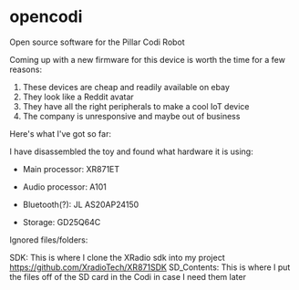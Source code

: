 # opencodi
Open source software for the Pillar Codi Robot

Coming up with a new firmware for this device is worth the time for a few reasons:

  1. These devices are cheap and readily available on ebay
  2. They look like a Reddit avatar
  3. They have all the right peripherals to make a cool IoT device
  4. The company is unresponsive and maybe out of business

Here's what I've got so far:

I have disassembled the toy and found what hardware it is using:

  * Main processor: XR871ET
    
  * Audio processor: A101
    
  * Bluetooth(?): JL AS20AP24150
    
  * Storage: GD25Q64C

Ignored files/folders:

SDK: This is where I clone the XRadio sdk into my project https://github.com/XradioTech/XR871SDK
SD_Contents: This is where I put the files off of the SD card in the Codi in case I need them later
